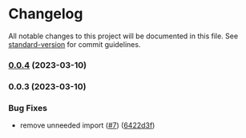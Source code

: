 # Changelog

All notable changes to this project will be documented in this file. See [standard-version](https://github.com/conventional-changelog/standard-version) for commit guidelines.

### [0.0.4](https://github.com/cubeCommunity/cube-tools/compare/v0.0.3...v0.0.4) (2023-03-10)

### 0.0.3 (2023-03-10)


### Bug Fixes

* remove unneeded import ([#7](https://github.com/cubeCommunity/cube-tools/issues/7)) ([6422d3f](https://github.com/cubeCommunity/cube-tools/commit/6422d3f66f5df89edc90cb75dcfec8971e4a825e))
